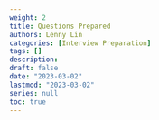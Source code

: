 ```yaml
---
weight: 2
title: Questions Prepared
authors: Lenny Lin
categories: [Interview Preparation]
tags: []
description: 
draft: false
date: "2023-03-02"
lastmod: "2023-03-02"
series: null
toc: true
---
```




